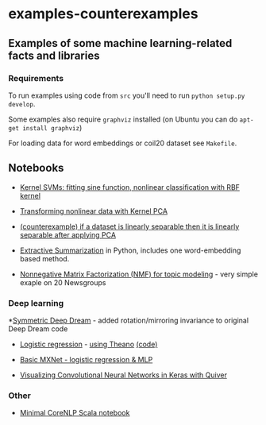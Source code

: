 # examples-counterexamples

## Examples of some machine learning-related facts and libraries

### Requirements
To run examples using code from `src` you'll need to run `python setup.py develop`. 

Some examples also require `graphviz` installed (on Ubuntu you can do `apt-get install graphviz`) 

For loading data for word embeddings or coil20 dataset see `Makefile`.

## Notebooks

* [Kernel SVMs: fitting sine function, nonlinear classification with RBF kernel](
https://github.com/lambdaofgod/examples-counterexamples/blob/master/notebooks/Kernel%20SVMs.ipynb)

* [Transforming nonlinear data with Kernel PCA](
https://github.com/lambdaofgod/examples-counterexamples/blob/master/notebooks/Kernel%20PCA.ipynb)

* [(counterexample) if a dataset is linearly separable then it is linearly separable after applying PCA](https://github.com/lambdaofgod/examples-counterexamples/blob/master/notebooks/Separable%20data%20PCA%20nonseparable.ipynb)

* [Extractive Summarization](https://github.com/lambdaofgod/examples-counterexamples/blob/master/notebooks/text_mining/Extractive_Summarization.ipynb) in Python, includes one word-embedding based method.

* [Nonnegative Matrix Factorization (NMF) for topic modeling](https://github.com/lambdaofgod/examples-counterexamples/blob/master/notebooks/text_mining/NMF%20for%20topic%20modeling.ipynb) - very simple exaple on 20 Newsgroups 

### Deep learning 

*[Symmetric Deep Dream](https://github.com/lambdaofgod/examples-counterexamples/blob/master/notebooks/neural_nets/deepdream_symmetric.ipynb) - added rotation/mirroring invariance to original Deep Dream code

* [Logistic regression](https://en.wikipedia.org/wiki/Logistic_regression) - [using Theano](https://github.com/lambdaofgod/examples-counterexamples/blob/master/notebooks/neural_nets/Logistic%20Regression%20with%20Theano.ipynb) [(code)](https://github.com/lambdaofgod/examples-counterexamples/blob/master/src/neural_nets/theano/logistic_regression.py)  

* [Basic MXNet - logistic regression & MLP](https://github.com/lambdaofgod/examples-counterexamples/blob/master/notebooks/neural_nets/MXNet%20basics.ipynb)

* [Visualizing Convolutional Neural Networks in Keras with Quiver](https://github.com/lambdaofgod/examples-counterexamples/blob/master/notebooks/neural_nets/Keras%20CNN%20visualization%20with%20Quiver.ipynb)

### Other

* [Minimal CoreNLP Scala notebook](https://github.com/lambdaofgod/examples-counterexamples/blob/master/notebooks/CoreNLP.ipynb)
